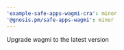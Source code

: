 ```yaml
---
'example-safe-apps-wagmi-cra': minor
'@gnosis.pm/safe-apps-wagmi': minor
---
```


Upgrade wagmi to the latest version
